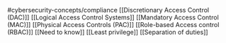 #cybersecurity-concepts/compliance 
[[Discretionary Access Control (DAC)]]
[[Logical Access Control Systems]]
[[Mandatory Access Control (MAC)]]
[[Physical Access Controls (PAC)]]
[[Role-based Access control (RBAC)]]
[[Need to know]]
[[Least privilege]]
[[Separation of duties]]